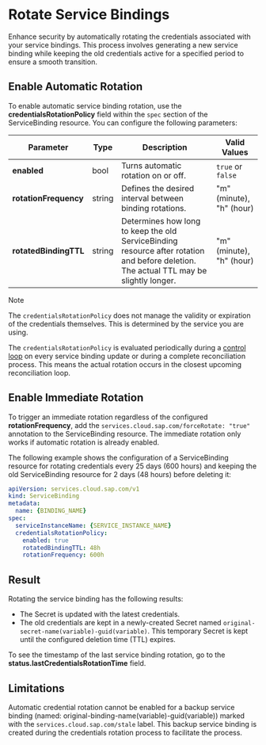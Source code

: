 # Rotate Service Bindings

Enhance security by automatically rotating the credentials associated with your service bindings. This process involves generating a new service binding while keeping the old credentials active for a specified period to ensure a smooth transition.

## Enable Automatic Rotation

To enable automatic service binding rotation, use the **credentialsRotationPolicy** field within the `spec` section of the ServiceBinding resource. You can configure the following parameters:

| Parameter         | Type     | Description                                                                                                                               | Valid Values |
|-----------------------|---------|----------------------------------------------------------------------------------------------------------------------------------------|--------------|
| **enabled**           | bool    | Turns automatic rotation on or off.                                                                                                    | `true` or `false`                    |
| **rotationFrequency** | string  | Defines the desired interval between binding rotations.             | "m" (minute), "h" (hour)|
| **rotatedBindingTTL** | string  | Determines how long to keep the old ServiceBinding resource after rotation and before deletion. The actual TTL may be slightly longer. | "m" (minute), "h" (hour) |   

> [!NOTE] 
> The `credentialsRotationPolicy` does not manage the validity or expiration of the credentials themselves. This is determined by the service you are using.

The `credentialsRotationPolicy` is evaluated periodically during a [control loop](https://kubernetes.io/docs/concepts/architecture/controller/) on every service binding update or during a complete reconciliation process. This means the actual rotation occurs in the closest upcoming reconciliation loop. 

## Enable Immediate Rotation

To trigger an immediate rotation regardless of the configured **rotationFrequency**, add the `services.cloud.sap.com/forceRotate: "true"` annotation to the ServiceBinding resource.
The immediate rotation only works if automatic rotation is already enabled. 

The following example shows the configuration of a ServiceBinding resource for rotating credentials every 25 days (600 hours) and keeping the old ServiceBinding resource for 2 days (48 hours) before deleting it:

```yaml
apiVersion: services.cloud.sap.com/v1
kind: ServiceBinding
metadata:
  name: {BINDING_NAME}
spec:
  serviceInstanceName: {SERVICE_INSTANCE_NAME}
  credentialsRotationPolicy:
    enabled: true
    rotatedBindingTTL: 48h
    rotationFrequency: 600h
 ```

## Result

Rotating the service binding has the following results:

* The Secret is updated with the latest credentials. 
* The old credentials are kept in a newly-created Secret named `original-secret-name(variable)-guid(variable)`.
This temporary Secret is kept until the configured deletion time (TTL) expires.

To see the timestamp of the last service binding rotation, go to the **status.lastCredentialsRotationTime** field.

## Limitations 

Automatic credential rotation cannot be enabled for a backup service binding (named: original-binding-name(variable)-guid(variable)) marked with the `services.cloud.sap.com/stale` label.
This backup service binding is created during the credentials rotation process to facilitate the process.

